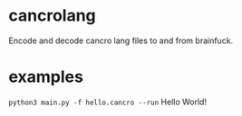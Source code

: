 # cancrolang
Encode and decode cancro lang files to and from brainfuck.

# examples
<code>python3 main.py -f hello.cancro --run</code>
Hello World!

